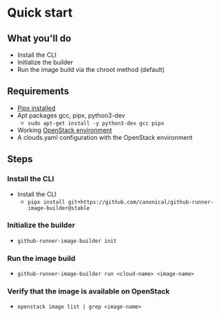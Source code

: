 # Quick start

## What you'll do

- Install the CLI
- Initialize the builder
- Run the image build via the chroot method (default)

## Requirements

- [Pipx installed](https://pipx.pypa.io/stable/installation/)
- Apt packages gcc, pipx, python3-dev
  - `sudo apt-get install -y python3-dev gcc pipx`
- Working [OpenStack environment](https://microstack.run/docs/single-node)
- A clouds.yaml configuration with the OpenStack environment

## Steps

### Install the CLI

- Install the CLI
  - `pipx install git+https://github.com/canonical/github-runner-image-builder@stable`

### Initialize the builder

- `github-runner-image-builder init`

### Run the image build

- `github-runner-image-builder run <cloud-name> <image-name>`

### Verify that the image is available on OpenStack

- `openstack image list | grep <image-name>`
